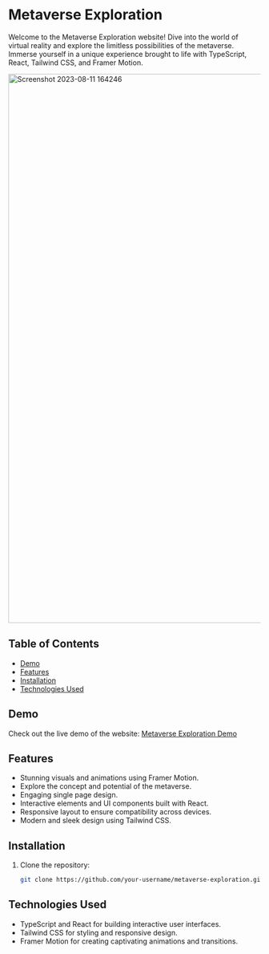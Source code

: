 # Metaverse Exploration

Welcome to the Metaverse Exploration website! Dive into the world of virtual reality and explore the limitless possibilities of the metaverse. Immerse yourself in a unique experience brought to life with TypeScript, React, Tailwind CSS, and Framer Motion.

<img width="1095" alt="Screenshot 2023-08-11 164246" src="https://github.com/DimoRadonjic/metaverse_next_ts/assets/87665926/ae87a5d6-0337-491a-8df7-b8855f573377">

## Table of Contents

- [Demo](#demo)
- [Features](#features)
- [Installation](#installation)
- [Technologies Used](#technologies-used)

## Demo

Check out the live demo of the website: [Metaverse Exploration Demo](https://metaverse-next-ts.netlify.app/)

## Features

- Stunning visuals and animations using Framer Motion.
- Explore the concept and potential of the metaverse.
- Engaging single page design.
- Interactive elements and UI components built with React.
- Responsive layout to ensure compatibility across devices.
- Modern and sleek design using Tailwind CSS.

## Installation

1. Clone the repository:

   ```bash
   git clone https://github.com/your-username/metaverse-exploration.git


## Technologies Used
- TypeScript and React for building interactive user interfaces.
- Tailwind CSS for styling and responsive design.
- Framer Motion for creating captivating animations and transitions.


